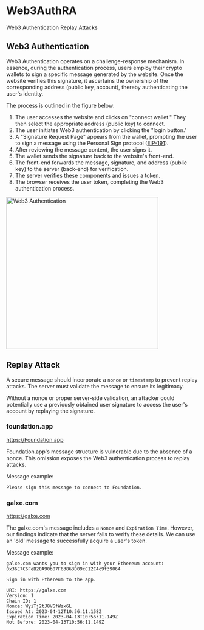 # Web3AuthRA
Web3 Authentication Replay Attacks

## Web3 Authentication

Web3 Authentication operates on a challenge-response mechanism. In essence, during the authentication process, users employ their crypto wallets to sign a specific message generated by the website. Once the website verifies this signature, it ascertains the ownership of the corresponding address (public key, account), thereby authenticating the user's identity.

The process is outlined in the figure below:

1. The user accesses the website and clicks on "connect wallet." They then select the appropriate address (public key) to connect.
2. The user initiates Web3 authentication by clicking the "login button."
3. A "Signature Request Page" appears from the wallet, prompting the user to sign a message using the Personal Sign protocol ([EIP-191](https://eips.ethereum.org/EIPS/eip-191)).
4. After reviewing the message content, the user signs it.
5. The wallet sends the signature back to the website's front-end.
6. The front-end forwards the message, signature, and address (public key) to the server (back-end) for verification.
7. The server verifies these components and issues a token.
8. The browser receives the user token, completing the Web3 authentication process.



<img src="https://github.com/d0scoo1/Web3AuthRA/assets/13929425/d7e28a11-d0c0-4433-9411-13a8730a7b17" alt="Web3 Authentication" width=400/>


## Replay Attack

A secure message should incorporate a `nonce` or `timestamp` to prevent replay attacks. The server must validate the message to ensure its legitimacy.

Without a nonce or proper server-side validation, an attacker could potentially use a previously obtained user signature to access the user's account by replaying the signature.


### foundation.app
https://Foundation.app 

Foundation.app's message structure is vulnerable due to the absence of a nonce. 
This omission exposes the Web3 authentication process to replay attacks.

Message example:
```
Please sign this message to connect to Foundation.
```

### galxe.com
https://galxe.com

The galxe.com's message includes a `Nonce` and `Expiration Time`. However, our findings indicate that the server fails to verify these details. We can use an 'old' message to successfully acquire a user's token.

Message example:

```
galxe.com wants you to sign in with your Ethereum account:
0x36E7C6FeB20A90b07F63863D09cC12C4c9f39064

Sign in with Ethereum to the app.

URI: https://galxe.com
Version: 1
Chain ID: 1
Nonce: WyiTj2tJ8VGfWzx6L
Issued At: 2023-04-12T10:56:11.158Z
Expiration Time: 2023-04-13T10:56:11.149Z
Not Before: 2023-04-13T10:56:11.149Z
```


